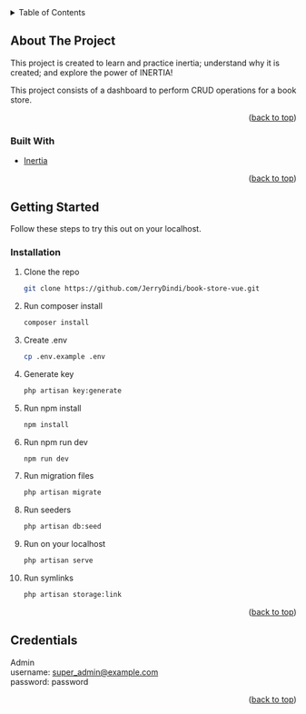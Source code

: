 <div id="top"></div>

<!-- TABLE OF CONTENTS -->
<details>
  <summary>Table of Contents</summary>
  <ol>
    <li>
      <a href="#about-the-project">About The Project</a>
      <ul>
        <li><a href="#built-with">Built With</a></li>
      </ul>
    </li>
    <li>
      <a href="#getting-started">Getting Started</a>
      <ul>
        <li><a href="#installation">Installation</a></li>
      </ul>
    </li>
    <li><a href="#credentials">Credentials</a></li>
  </ol>
</details>


<!-- ABOUT THE PROJECT -->
## About The Project

This project is created to learn and practice inertia; understand why it is created; and explore the power of INERTIA!

This project consists of a dashboard to perform CRUD operations for a book store.

<p align="right">(<a href="#top">back to top</a>)</p>


### Built With

* [Inertia](https://inertiajs.com/)

<p align="right">(<a href="#top">back to top</a>)</p>

<!-- GETTING STARTED -->
## Getting Started

Follow these steps to try this out on your localhost.

### Installation

1. Clone the repo
   ```sh
   git clone https://github.com/JerryDindi/book-store-vue.git
   ```
2. Run composer install
   ```sh
   composer install
   ```
3. Create .env
   ```sh
   cp .env.example .env
   ```
4. Generate key
   ```sh
   php artisan key:generate
   ```
5. Run npm install
   ```sh
   npm install
6. Run npm run dev
   ```sh
   npm run dev
   ```
7. Run migration files
   ```sh
   php artisan migrate
   ```
8. Run seeders
   ```sh
   php artisan db:seed
   ```
9. Run on your localhost
   ```sh
   php artisan serve
   ```
1. Run symlinks
   ```sh
   php artisan storage:link
   ```
   
<p align="right">(<a href="#top">back to top</a>)</p>


<!-- CREDENTIALS EXAMPLES -->
## Credentials

Admin <br/>
username: super_admin@example.com <br/>
password: password <br/>

<p align="right">(<a href="#top">back to top</a>)</p>